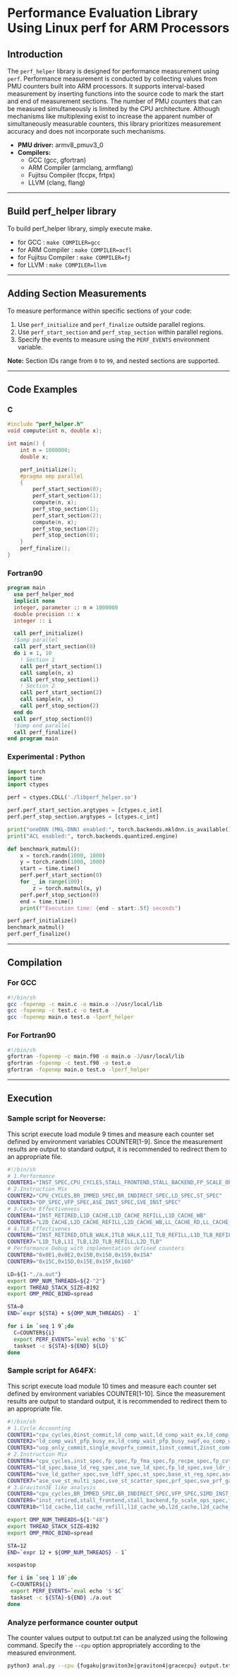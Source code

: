 
# Performance Evaluation Library Using Linux perf for ARM Processors

## Introduction
The `perf_helper` library is designed for performance measurement using `perf`. 
Performance measurement is conducted by collecting values from PMU counters built into ARM processors.
It supports interval-based measurement by inserting functions into the source code to mark the start and end of measurement sections.
The number of PMU counters that can be measured simultaneously is limited by the CPU architecture.
Although mechanisms like multiplexing exist to increase the apparent number of simultaneously measurable counters, this library prioritizes measurement accuracy and does not incorporate such mechanisms.

- **PMU driver:**  armv8_pmuv3_0
- **Compilers:**  
  - GCC (gcc, gfortran)
  - ARM Compiler (armclang, armflang)
  - Fujitsu Compiler (fccpx, frtpx)
  - LLVM (clang, flang)

---

## Build perf_helper library
To build perf_helper library, simply execute make.
- for GCC : `make COMPILER=gcc`
- for ARM Compiler : `make COMPILER=acfl`
- for Fujitsu Compiler : `make COMPILER=fj`
- for LLVM : `make COMPILER=llvm`

---

## Adding Section Measurements
To measure performance within specific sections of your code:
1. Use `perf_initialize` and `perf_finalize` outside parallel regions.
2. Use `perf_start_section` and `perf_stop_section` within parallel regions.
3. Specify the events to measure using the `PERF_EVENTS` environment variable.

**Note:** Section IDs range from `0` to `99`, and nested sections are supported.

---

## Code Examples

### C
```c
#include "perf_helper.h"
void compute(int n, double x);

int main() {
    int n = 1000000;
    double x;

    perf_initialize();
    #pragma omp parallel
    {
        perf_start_section(0);
        perf_start_section(1);
        compute(n, x);
        perf_stop_section(1);
        perf_start_section(2);
        compute(n, x);
        perf_stop_section(2);
        perf_stop_section(0);
    }
    perf_finalize();
}
```

### Fortran90
```fortran
program main
  use perf_helper_mod
  implicit none
  integer, parameter :: n = 1000000
  double precision :: x
  integer :: i

  call perf_initialize()
  !$omp parallel
  call perf_start_section(0)
  do i = 1, 10
    ! Section 1
    call perf_start_section(1)
    call sample(n, x)
    call perf_stop_section(1)
    ! Section 2
    call perf_start_section(2)
    call sample(n, x)
    call perf_stop_section(2)
  end do
  call perf_stop_section(0)
  !$omp end parallel
  call perf_finalize()
end program main
```

### Experimental : Python
```python
import torch
import time
import ctypes

perf = ctypes.CDLL('./libperf_helper.so')

perf.perf_start_section.argtypes = [ctypes.c_int]
perf.perf_stop_section.argtypes = [ctypes.c_int]

print("oneDNN (MKL-DNN) enabled:", torch.backends.mkldnn.is_available())
print("ACL enabled:", torch.backends.quantized.engine)

def benchmark_matmul():
    x = torch.randn(1000, 1000)
    y = torch.randn(1000, 1000)
    start = time.time()
    perf.perf_start_section(0)
    for _ in range(100):
        z = torch.matmul(x, y)
    perf.perf_stop_section(0)
    end = time.time()
    print(f"Execution time: {end - start:.5f} seconds")

perf.perf_initialize()
benchmark_matmul()
perf.perf_finalize()
```

---

## Compilation

### For GCC
```bash
#!/bin/sh
gcc -fopenmp -c main.c -o main.o -J/usr/local/lib
gcc -fopenmp -c test.c -o test.o
gcc -fopenmp main.o test.o -lperf_helper
```

### For Fortran90
```bash
#!/bin/sh
gfortran -fopenmp -c main.f90 -o main.o -J/usr/local/lib
gfortran -fopenmp -c test.f90 -o test.o
gfortran -fopenmp main.o test.o -lperf_helper
```

---

## Execution

### Sample script for Neoverse:

This script execute load module 9 times and measure each counter set defined by environment variables COUNTER[1-9].
Since the measurement results are output to standard output, it is recommended to redirect them to an appropriate file.

```bash
#!/bin/sh
# 1.Performance
COUNTER1="INST_SPEC,CPU_CYCLES,STALL_FRONTEND,STALL_BACKEND,FP_SCALE_OPS_SPEC,FP_FIXED_OPS_SPEC"
# 2.Instruction Mix
COUNTER2="CPU_CYCLES,BR_IMMED_SPEC,BR_INDIRECT_SPEC,LD_SPEC,ST_SPEC"
COUNTER3="DP_SPEC,VFP_SPEC,ASE_INST_SPEC,SVE_INST_SPEC"
# 3.Cache Effectiveness
COUNTER4="INST_RETIRED,L1D_CACHE,L1D_CACHE_REFILL,L1D_CACHE_WB"
COUNTER5="L2D_CACHE,L2D_CACHE_REFILL,L2D_CACHE_WB,LL_CACHE_RD,LL_CACHE_MISS_RD"
# 4.TLB Effectivenes
COUNTER6="INST_RETIRED,DTLB_WALK,ITLB_WALK,L1I_TLB_REFILL,L1D_TLB_REFILL"
COUNTER7="L1D_TLB,L1I_TLB,L2D_TLB_REFILL,L2D_TLB"
# Performance Debug with implementation defined counters
COUNTER8="0x0E1,0x0E2,0x15B,0x158,0x159,0x15A"
COUNTER9="0x15C,0x15D,0x15E,0x15F,0x160"

LD=${1-"./a.out"}
export OMP_NUM_THREADS=${2-"2"}
export THREAD_STACK_SIZE=8192
export OMP_PROC_BIND=spread

STA=0
END=`expr ${STA} + ${OMP_NUM_THREADS} - 1`

for i in `seq 1 9`;do
  C=COUNTER${i}
  export PERF_EVENTS=`eval echo '$'$C`
  taskset -c ${STA}-${END} ${LD}
done
```

### Sample script for A64FX:

This script execute load module 10 times and measure each counter set defined by environment variables COUNTER[1-10].
Since the measurement results are output to standard output, it is recommended to redirect them to an appropriate file.

```bash
#!/bin/sh
# 1.Cycle Accounting
COUNTER1="cpu_cycles,0inst_commit,ld_comp_wait,ld_comp_wait_ex,ld_comp_wait_l2_miss,ld_comp_wait_l2_miss_ex,ld_comp_wait_l1_miss,ld_comp_wait_l1_miss_ex,ld_comp_wait_pfp_busy"
COUNTER2="ld_comp_wait_pfp_busy_ex,ld_comp_wait_pfp_busy_swpf,eu_comp_wait,fl_comp_wait,br_comp_wait,rob_empty,rob_empty_stq_busy,wfe_wfi_cycle"
COUNTER3="uop_only_commit,single_movprfx_commit,1inst_commit,2inst_commit,3inst_commit,4inst_commit"
# 2.Instruction Mix
COUNTER4="cpu_cycles,inst_spec,fp_spec,fp_fma_spec,fp_recpe_spec,fp_cvt_spec,fp_mv_spec,ase_sve_int_spec,prd_spec"
COUNTER5="ld_spec,base_ld_reg_spec,ase_sve_ld_spec,fp_ld_spec,sve_ldr_reg_spec,sve_ldr_preg_spec,bc_ld_spec,ase_sve_ld_multi_spec"
COUNTER6="sve_ld_gather_spec,sve_ldff_spec,st_spec,base_st_reg_spec,ase_sve_st_spec,fp_st_spec,sve_str_reg_spec,sve_str_preg_spec"
COUNTER7="ase_sve_st_multi_spec,sve_st_scatter_spec,prf_spec,sve_prf_gather_spec,sve_prf_contig_spec,br_pred,sve_movprfx_spec,dp_spec"
# 3.Graviton3E like analysis
COUNTER8="cpu_cycles,BR_IMMED_SPEC,BR_INDIRECT_SPEC,VFP_SPEC,SIMD_INST_RETIRED,SVE_INST_RETIRED,inst_spec"
COUNTER9="inst_retired,stall_frontend,stall_backend,fp_scale_ops_spec,fp_fixed_ops_spec,l1i_tlb_refill,l1d_tlb_refill"
COUNTER10="l1d_cache,l1d_cache_refill,l1d_cache_wb,l2d_cache,l2d_cache_refill,l2d_cache_wb,l2d_tlb_refill,l2d_tlb"

export OMP_NUM_THREADS=${1-"48"}
export THREAD_STACK_SIZE=8192
export OMP_PROC_BIND=spread

STA=12
END=`expr 12 + ${OMP_NUM_THREADS} - 1`

xospastop

for i in `seq 1 10`;do
 C=COUNTER${i}
 export PERF_EVENTS=`eval echo '$'$C`
 taskset -c ${STA}-${END} ./a.out
done
```

### Analyze performance counter output

The counter values output to output.txt can be analyzed using the following command.
Specify the `--cpu` option appropriately according to the measured environment.

```bash
python3 anal.py --cpu {fugaku|graviton3e|graviton4|gracecpu} output.txt
```
